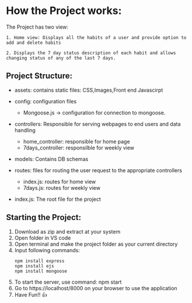 # How the Project works: 

The Project has two view:

	1. Home view: Displays all the habits of a user and provide option to add and delete habits
	
	2. Displays the 7 day status description of each habit and allows changing status of any of the last 7 days.


## Project Structure:
- assets: contains static files: CSS,Images,Front end Javascirpt
- config: configuration files
  - Mongoose.js -> configuration for connection to mongoose.
- controllers: Responsible for serving webpages to end users and data handling
  - home_controller: responsible for home page
  - 7days_controller: responsilble for weekly view
	
- models: Contains DB schemas 
- routes: files for routing the user request to the appropriate controllers
  - index.js: routes for home view
  - 7days.js: routes for weekly view

- index.js: The root file for the project


## Starting the Project:

1. Download as zip and extract at your system
2. Open folder in VS code
3. Open terminal and make the project folder as your current directory
4. Input following commands:
	```
	npm install express
	npm install ejs
	npm install mongoose
	```
5. To start the server, use command: npm start
6. Go to https://localhost/8000 on your browser to use the application
7. Have Fun!!  :thumbsup:

